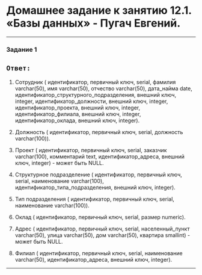 # Домашнее задание к занятию 12.1. «Базы данных» - Пугач Евгений.


---

### Задание 1

## `Ответ:`

1. Сотрудник (
   идентификатор, первичный ключ, serial,
   фамилия varchar(50),
   имя varchar(50),
   отчество varchar(50),
   дата_найма date, 
   идентификатор_структурного_подразделения, внешний ключ, integer,
   идентификатор_должности, внешний ключ, integer,
   идентификатор_проекта, внешний ключ, integer,
   идентификатор_филиала, внешний ключ, integer,
   идентификатор_оклада, внешний ключ, integer).

2. Должность (
   идентификатор, первичный ключ, serial,
   должность varchar(100)).

3. Проект (
   идентификатор, первичный ключ, serial,
   заказчик varchar(100),
   комментарий text,
   идентификатор_адреса, внешний ключ, integer) - может быть NULL.

4. Структурное подразделение (
   идентификатор, первичный ключ, serial,
   наименование varchar(100),
   идентификатор_типа_подразделения, внешний ключ, integer).

5. Тип подразделения (
   идентификатор, первичный ключ, serial,
   наименование varchar(100)).

6. Оклад (
   идентификатор, первичный ключ, serial,
   размер numeric).

7. Адрес (
   идентификатор, первичный ключ, serial,
   населенный_пункт varchar(50),
   улица varchar(50),
   дом varchar(50),
   квартира smallint) - может быть NULL.

8. Филиал (
   идентификатор, первичный ключ, serial,
   наименование varchar(50),
   идентификатор_адреса, внешний ключ, integer).

---

